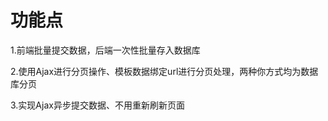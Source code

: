 # 功能点

1.前端批量提交数据，后端一次性批量存入数据库

2.使用Ajax进行分页操作、模板数据绑定url进行分页处理，两种你方式均为数据库分页

3.实现Ajax异步提交数据、不用重新刷新页面
